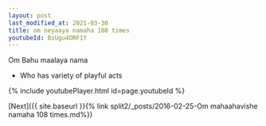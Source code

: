 ```yaml
---
layout: post
last_modified_at: 2021-03-30
title: om neyaaya namaha 108 times
youtubeId: BzUgu4ORF1Y
---
```

 
 
Om Bahu maalaya nama 
 
 -  Who has variety of playful acts 
 
  
 
  
 
 
 
 
 
 


{% include youtubePlayer.html id=page.youtubeId %}
 
[Next]({{ site.baseurl }}{% link  split2/_posts/2016-02-25-Om mahaahavishe namaha 108 times.md%})
 
